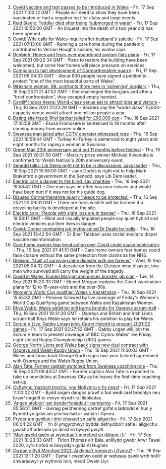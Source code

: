 1. [Covid vaccine and test passes to be introduced in Wales](https://www.bbc.co.uk/news/uk-wales-politics-58596128?at_medium=RSS&at_campaign=KARANGA) - Fri, 17 Sep 2021 11:00:12 GMT - People will need to show they have been vaccinated or had a negative test for clubs and large events.
2. [Reid Steele: Toddler died after being 'submerged in water'](https://www.bbc.co.uk/news/uk-wales-58596394?at_medium=RSS&at_campaign=KARANGA) - Fri, 17 Sep 2021 10:50:00 GMT - An inquest into the death of a two year old has been opened.
3. [Covid: Wife calls for Wales-inquiry after husband's suicide](https://www.bbc.co.uk/news/uk-wales-58589219?at_medium=RSS&at_campaign=KARANGA) - Fri, 17 Sep 2021 07:13:00 GMT - Running a care home during the pandemic contributed to Vernon Hough's suicide, his widow says.
4. [Denbigh: Hopes and fears over abandoned asylum flats plans](https://www.bbc.co.uk/news/uk-wales-58591446?at_medium=RSS&at_campaign=KARANGA) - Fri, 17 Sep 2021 09:22:34 GMT - Plans to restore the building have been welcomed, but some fear homes will place pressure on services.
5. [Campaign to halt development of Carmarthenshire quarry](https://www.bbc.co.uk/news/uk-wales-58586624?at_medium=RSS&at_campaign=KARANGA) - Fri, 17 Sep 2021 05:04:33 GMT - About 600 people have signed a petition to protect "one of the most beautiful parts of Wales".
6. [Wrexham woman, 98, confronts three men in 'sickening' burglary](https://www.bbc.co.uk/news/uk-wales-58562143?at_medium=RSS&at_campaign=KARANGA) - Thu, 16 Sep 2021 21:47:52 GMT - She challenged the burglars and after a "brief confrontation", they escaped empty handed.
7. [Cardiff Indoor Arena: World-class venue set to attract jobs and visitors](https://www.bbc.co.uk/news/uk-wales-58588706?at_medium=RSS&at_campaign=KARANGA) - Thu, 16 Sep 2021 21:22:29 GMT - Backers say the "world-class" 15,000-capacity venue would attract one million people a year.
8. [Dating site fraud: Rhyl barber jailed for £90,000 con](https://www.bbc.co.uk/news/uk-wales-58588703?at_medium=RSS&at_campaign=KARANGA) - Thu, 16 Sep 2021 17:45:58 GMT - Esosa Eromosele is sentenced to 18 months after conning money from women online.
9. [Swansea man jailed after CCTV operator witnessed rape](https://www.bbc.co.uk/news/uk-wales-58585788?at_medium=RSS&at_campaign=KARANGA) - Thu, 16 Sep 2021 16:58:44 GMT - Turkey Al-Turkey is sentenced to eight years and eight months for raping a woman in Swansea.
10. [Green Man 20th anniversary sold out 11 months before festival](https://www.bbc.co.uk/news/uk-wales-58562144?at_medium=RSS&at_campaign=KARANGA) - Thu, 16 Sep 2021 20:31:50 GMT - Mercury prize winner Michael Kiwanuka is confirmed for Welsh festival's 20th anniversary event.
11. [Senedd talks: Lib Dems right not to be in discussions, says leader](https://www.bbc.co.uk/news/uk-wales-politics-58587332?at_medium=RSS&at_campaign=KARANGA) - Thu, 16 Sep 2021 15:58:00 GMT - Jane Dodds is right not to help Mark Drakeford's government in the Senedd, says Lib Dem leader.
12. [Electric cars a danger to the blind, say charities](https://www.bbc.co.uk/news/uk-wales-58585312?at_medium=RSS&at_campaign=KARANGA) - Thu, 16 Sep 2021 19:58:42 GMT - One man says he often has near-misses and would have been hurt if it was not for his guide dog.
13. [Disused Carmarthenshire quarry 'needs to be protected'](https://www.bbc.co.uk/news/uk-wales-58586625?at_medium=RSS&at_campaign=KARANGA) - Thu, 16 Sep 2021 22:09:31 GMT - There are fears wildlife will be harmed if a recycling facility is developed at the site.
14. [Electric cars: 'People with sight loss are in danger'](https://www.bbc.co.uk/news/uk-wales-58588704?at_medium=RSS&at_campaign=KARANGA) - Thu, 16 Sep 2021 19:58:17 GMT - Blind and visually impaired people say quiet hybrid and electric vehicles put their lives in danger.
15. [Covid: Doctor combating jab myths called Dr Death by trolls](https://www.bbc.co.uk/news/uk-wales-58585318?at_medium=RSS&at_campaign=KARANGA) - Thu, 16 Sep 2021 13:42:54 GMT - Dr Bnar Talabani uses social media to dispel vaccine misinformation.
16. [Care home owners fear legal action over Covid could cause bankruptcy](https://www.bbc.co.uk/news/uk-wales-58579307?at_medium=RSS&at_campaign=KARANGA) - Thu, 16 Sep 2021 07:41:51 GMT - Care home owners fear homes could face closure without the same protection from claims as the NHS.
17. [Gleision: 'Guilt of surviving mine disaster with me forever'](https://www.bbc.co.uk/news/uk-wales-58555079?at_medium=RSS&at_campaign=KARANGA) - Wed, 15 Sep 2021 05:04:32 GMT - A decade on from the Gleision mine disaster, two men who survived still carry the weight of the tragedy.
18. [Covid in Wales: Eluned Morgan announces booster jab plan](https://www.bbc.co.uk/news/uk-wales-58561783?at_medium=RSS&at_campaign=KARANGA) - Tue, 14 Sep 2021 15:20:33 GMT - Eluned Morgan explains the Covid vaccination plans for 12 to 15-year-olds and the over-50s.
19. [Women's World Cup qualifier: Wales v Kazakhstan](https://www.bbc.co.uk/sport/football/58542573?at_medium=RSS&at_campaign=KARANGA) - Thu, 16 Sep 2021 15:55:32 GMT - Preview followed by live coverage of Friday's Women's World Cup Qualifying game between Wales and Kazakhstan Women.
20. [Rhys Webb: Wales ambition still burns brightly for Ospreys scrum-half](https://www.bbc.co.uk/sport/rugby-union/58583819?at_medium=RSS&at_campaign=KARANGA) - Thu, 16 Sep 2021 19:31:20 GMT - Ospreys and British and Irish Lions scrum-half Rhys Webb says he retains his ambition to play for Wales.
21. [Scrum V Live: Gabby Logan joins Catrin Heledd to present 2021-22 games](https://www.bbc.co.uk/sport/rugby-union/58590750?at_medium=RSS&at_campaign=KARANGA) - Fri, 17 Sep 2021 03:27:52 GMT - Gabby Logan will join the Scrum V team to present coverage of BBC Cymru Wales' live Friday night United Rugby Championship (URC) games.
22. [George North: Lions and Wales back signs new dual contract with Ospreys and Welsh Rugby Union](https://www.bbc.co.uk/sport/rugby-union/58583812?at_medium=RSS&at_campaign=KARANGA) - Thu, 16 Sep 2021 11:00:03 GMT - Wales and Lions back George North signs two-year tailored agreement with Ospreys and the Welsh Rugby Union.
23. [Alan Tate: Former captain switched from Swansea coaching role](https://www.bbc.co.uk/sport/football/58559573?at_medium=RSS&at_campaign=KARANGA) - Thu, 16 Sep 2021 09:43:57 GMT - Former captain Alan Tate is expected to take up new duties at Swansea City as he leaves the first-time coaching set-up.
24. [Cyflwyno 'pasbort brechu' yng Nghymru o fis nesaf](https://www.bbc.co.uk/newyddion/58596916?at_medium=RSS&at_campaign=KARANGA) - Fri, 17 Sep 2021 11:00:02 GMT - Bydd angen dangos prawf o fod wedi cael brechlyn neu brawf negatif er mwyn mynd i rai lleoliadau.
25. ['Angen atebion' am benderfyniadau'r pandemig](https://www.bbc.co.uk/newyddion/58588372?at_medium=RSS&at_campaign=KARANGA) - Fri, 17 Sep 2021 05:56:21 GMT - Gwraig perchennog cartref gofal a laddodd ei hun y llynedd yn galw am ymchwiliad ar wahân i Gymru.
26. [Pryder am gynllun i droi chwarel yn safle ailgylchu](https://www.bbc.co.uk/newyddion/58584692?at_medium=RSS&at_campaign=KARANGA) - Fri, 17 Sep 2021 06:04:22 GMT - Yn ôl ymgyrchwyr byddai defnyddio'r safle i ailgylchu gwastraff adeiladu yn dinistrio bywyd gwyllt.
27. ['Mae gweld gwên ar wynebau'r merched yn ddigon i fi'](https://www.bbc.co.uk/newyddion/58560457?at_medium=RSS&at_campaign=KARANGA) - Fri, 17 Sep 2021 10:23:33 GMT - Tirion Thomas o'r Bala, enillydd gwobr Arwr Tawel 2020, sy'n trafod ei blwyddyn gyda Al Hughes
28. [Cwpan y Byd Merched 2023: Ai dyma'r ymgyrch i Gymru?](https://www.bbc.co.uk/newyddion/58538690?at_medium=RSS&at_campaign=KARANGA) - Thu, 16 Sep 2021 13:11:20 GMT - Dyma'r cwestiwn oedd ar wefusau pawb wrth holi'r chwaraewyr yr wythnos hon, medd Owain Llyr.
